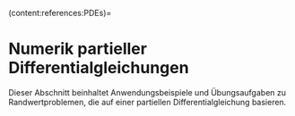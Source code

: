 (content:references:PDEs)=
# Numerik partieller Differentialgleichungen 

Dieser Abschnitt beinhaltet Anwendungsbeispiele und Übungsaufgaben zu Randwertproblemen, die auf einer partiellen Differentialgleichung basieren.
